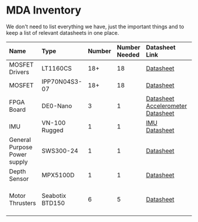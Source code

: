 # MDA Inventory #

We don't need to list everything we have, just the important things and to keep a list of relevant datasheets in one place.

| **Name** | **Type** | **Number** | **Number Needed** | **Datasheet Link** | **Notes** |
|:---------|:---------|:-----------|:------------------|:-------------------|:----------|
| MOSFET Drivers | LT1160CS | 18+ | 18 | [Datasheet](http://cds.linear.com/docs/Datasheet/11602fb.pdf) |  |
| MOSFET | IPP70N04S3-07 | 18+ | 18 | [Datasheet](http://parts.digikey.com/1/parts/1701458-mosfet-n-ch-40v-80a-to220-3-ipp70n04s3-07.html)|  |
| FPGA Board | DE0-Nano | 3 | 1 | [Datasheet](http://www.terasic.com.tw/cgi-bin/page/archive_download.pl?Language=English&No=593&FID=75023fa36c9bf8639384f942e65a46f3) [Accelerometer Datasheet](http://www.analog.com/static/imported-files/data_sheets/ADXL345.pdf) | 2 have unusable pins|
| IMU | VN-100 Rugged | 1 | 1 | [IMU Datasheet](http://www.vectornav.com/products/vn100-rug?id=55) | Expensive!!! |
| General Purpose Power supply | SWS300-24 | 1 | 1 | [Datasheet](http://www.google.com/url?sa=t&source=web&cd=2&ved=0CCwQFjAB&url=http%3A%2F%2Fwww.us.tdk-lambda.com%2Flp%2Fftp%2Fspecs%2Fsws300_600.pdf&rct=j&q=lambda%20SWS300-24&ei=AOlPTtLhFqna0QGMg8nxBg&usg=AFQjCNGjnYYVSjcSGhm3lZXVNf1V06xitw&sig2=1DbcfPlHqFwWIjfnjHp6fg&cad=rja) |  |
| Depth Sensor | MPX5100D | 1 | 1 | [Datasheet](http://www.google.ca/url?sa=t&rct=j&q=mpx5100d&source=web&cd=1&ved=0CDgQFjAA&url=http%3A%2F%2Fwww.freescale.com%2Ffiles%2Fsensors%2Fdoc%2Fdata_sheet%2FMPX5100.pdf&ei=oghAT_fyO6X10gGUuPTUBw&usg=AFQjCNEska9M31ynfk1YjalUVHdNu_4sJw&sig2=rwlg9DS2NQGFhMxMvHOJuQ&cad=rja) |  |
| Motor Thrusters | Seabotix BTD150 | 6 | 5 | [Datasheet](http://code.google.com/p/mda-ut/downloads/detail?name=BTD150%20Data%20Sheet%20Rev%20B%2024Feb05.pdf&can=2&q=#makechanges) | One of our motors has a broken shroud |